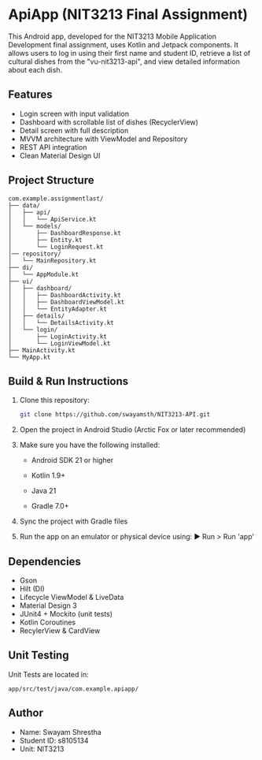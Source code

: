 # ApiApp (NIT3213 Final Assignment)

This Android app, developed for the NIT3213 Mobile Application Development final assignment, uses Kotlin and Jetpack components. It allows users to log in using their first name and student ID, retrieve a list of cultural dishes from the "vu-nit3213-api", and view detailed information about each dish.

## Features

- Login screen with input validation
- Dashboard with scrollable list of dishes (RecyclerView)
- Detail screen with full description
- MVVM architecture with ViewModel and Repository
- REST API integration
- Clean Material Design UI

## Project Structure
```
com.example.assignmentlast/
├── data/
│   ├── api/
│   │   └── ApiService.kt
│   └── models/
│       ├── DashboardResponse.kt
│       ├── Entity.kt
│       └── LoginRequest.kt
│── repository/
│   └── MainRepository.kt
├── di/
│   └── AppModule.kt
├── ui/
│   ├── dashboard/
│   │   ├── DashboardActivity.kt
│   │   ├── DashboardViewModel.kt
│   │   └── EntityAdapter.kt
│   ├── details/
│   │   └── DetailsActivity.kt
│   └── login/
│       ├── LoginActivity.kt
│       └── LoginViewModel.kt
├── MainActivity.kt
└── MyApp.kt
```

## Build & Run Instructions

1. Clone this repository:
   ```bash
   git clone https://github.com/swayamsth/NIT3213-API.git
   ```

2. Open the project in Android Studio (Arctic Fox or later recommended)

3. Make sure you have the following installed:

   - Android SDK 21 or higher

   - Kotlin 1.9+

   - Java 21

   - Gradle 7.0+

4. Sync the project with Gradle files

5. Run the app on an emulator or physical device using: ▶️ Run > Run 'app'

## Dependencies
- Gson
- Hilt (DI)
- Lifecycle ViewModel & LiveData
- Material Design 3
- JUnit4 + Mockito (unit tests)
- Kotlin Coroutines
- RecylerView & CardView

## Unit Testing

Unit Tests are located in:
```
app/src/test/java/com.example.apiapp/

```

## Author
- Name: Swayam Shrestha
- Student ID: s8105134
- Unit: NIT3213